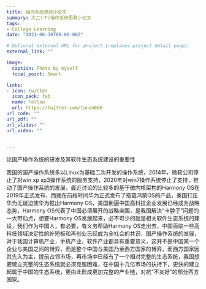 ```yaml
---
title: 操作系统思政小论文
summary: 大二(下)操作系统思政小论文
tags:
- College Learning
date: "2021-06-30T00:00:00Z"

# Optional external URL for project (replaces project detail page).
external_link: ""

image:
  caption: Photo by myself
  focal_point: Smart

links:
- icon: twitter
  icon_pack: fab
  name: Follow
  url: https://twitter.com/tunan666
url_code: ""
url_pdf: ""
url_slides: ""
url_video: ""


---
```

论国产操作系统的研发及其软件生态系统建设的重要性



我国的国产操作系统多以Linux为基础二次开发的操作系统，2014年，微软公司停止了对win xp sp3操作系统的服务支持，2020年对win7操作系统停止了支持，推动了国产操作系统的发展，最近讨论的比较多的基于微内核架构的Harmony OS在2019年正式发布，而就在前段时间华为正式发布了搭载鸿蒙OS的产品，美国打压华为无疑迫使华为推出Harmony OS，美国倒逼中国高科技企业发展已经成为战略态势，Harmony OS代表了中国必须展开的战略突围，是我国解决“卡脖子”问题的一大带动点，想要Harmony OS发展起来，必不可少的就是相关软件生态系统的建设，我们作为中国人，有必要，有义务帮助Harmony OS走出去，中国面临一些高科技领域决定性的补短板和再创业已经成为全社会的共识，国产操作系统的发展，对于我国计算机产业，手机产业，软件产业都具有重要意义，这并不是中国某一个企业与美国之间的博弈，而是整个中国与美国乃至西方国家的博弈，而西方国家因其先入为主，提前占领市场，再市场中已经有了一个相对完整的生态系统，我国想要建立完整的生态系统就必须克服困难，在中国十几亿市场的扶持下，更快的建立起属于中国的生态系统，更由此形成更加完整的产业链，对抗“不友好”的部分西方国家。
